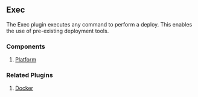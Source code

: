 ## Exec

The Exec plugin executes any command to perform a deploy. This enables the use
of pre-existing deployment tools.

### Components

1. [Platform](/waypoint/integrations/hashicorp/exec/latest/components/platform)

### Related Plugins

1. [Docker](/waypoint/integrations/hashicorp/docker)
